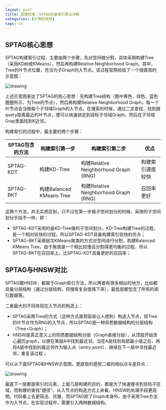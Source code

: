 ```yaml
---
layout: post
title: 图像检索：SPTAG向量索引算法详解
categories: [计算机视觉]
tags: CV
---
```


## SPTAG核心思想

SPTAG构建索引过程，主要由两个步骤，先对空间做分割，具体采用构建Tree（采用KD树或KMeans），然后再构建Relative Neighborhood Graph。其中，Tree的叶节点位置，充当为子Graph的入节点。该过程官网给给了一个很直观的示意图：

![drawing](http://yongyuan.name/imgs/posts/sptag.png)

上述示意图表达了SPTAG的核心思想：先构建Tree结构（图中黄色、绿色、蓝色圈圈所示，为Tree的节点），然后再构建Relative Neighborhood Graph，每一个叶节点会当做每个子邻域Graph的入节点。在搜索的时候，通过二叉查找，找到跟query距离最近的叶节点，便可以快速锁定到目标子邻域Graph，然后在子邻域Grap里面找到K近邻。

构建索引的过程中，最主要的两个步骤：

SPTAG包含的方法 | 构建索引第一步 | 构建索引第二步 | 优点 |
---|---|---|---
SPTAG-KDT |	构建KD-Tree |	构建Relative Neighborhood Graph (RNG) | 构建索引速度较快 |
SPTAG-BKT |	构建Balanced KMeans Tree |	构建Relative Neighborhood Graph (RNG) | 召回率更好 |

这两个方法，并无实质区别，只不过在第一步做子空间划分的时候，采用的子空间划分手段不一样，即：

- SPTAG-KDT采用的是KD-Tree做的子空间划分，KD-Tree构建Tree的过程，是一个相对较快的过程，所以SPTAG-KDT具备构建索引较快的优点；
- SPTAG-BKT采用层次KMeans聚类的方式对空间进行分割，构建Balanced KMeans Tree，由于聚类是一个相比较慢且分割得更均衡的过程，所以SPTAG-BKT在召回率上，比SPTAG-KDT具备更好的召回率；

## SPTAG与HNSW对比

SPTAG跟HNSW，都属于Graph索引方法，所以两者有很多相似的地方，比如都具备分层结构（通过分层结构，将搜索复杂度降下来），最低层都包含了所有的索引数据等。

二者最大的不同体现在入节点的构造上：

- SPTAG采用Tree的方式（这种方式直观容易让人想到）构造入节点，将Tree的叶节点作为RNG的入节点，所以SPTAG是一种异质数据结构的分层结构（Tree+Graph）；
- HNSW是真正意义上的同质数据结构分层（Graph直接分层），从顶层开始贪心遍历graph，以便在某层A中找到最近邻。当在A层找到局部最小值之后，再将A层中找到的最近邻作为输入点（entry point），继续在下一层中寻找最近邻，重复该过程；

可以从下面SPTAG和HNSW示意图，更直观的感受二者的相似点与差异点：

![drawing](http://yongyuan.name/imgs/posts/sptag_hnsw.jpg)

最底下一层都是索引的元素，上面几层构建的目的，都是为了快速搜寻到目标子区域，而构建的查找"捷径"。从入节点的构造方式上来看，HNSW的处理手段更高明，代码看上去更简洁、优雅，而SPTAG除了Graph本身外，由于采用Tree方法作为入节点，在实现过程中，需要引入两种数据结构。